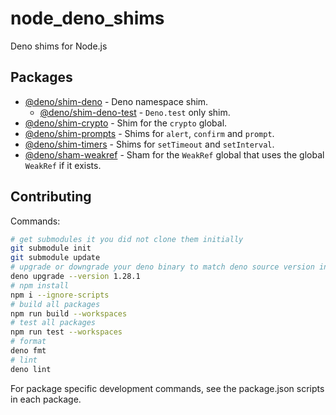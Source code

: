 # node_deno_shims

Deno shims for Node.js

## Packages

- [@deno/shim-deno](packages/shim-deno) - Deno namespace shim.
  - [@deno/shim-deno-test](packages/shim-deno-test) - `Deno.test` only shim.
- [@deno/shim-crypto](packages/shim-crypto) - Shim for the `crypto` global.
- [@deno/shim-prompts](packages/shim-prompts) - Shims for `alert`, `confirm` and
  `prompt`.
- [@deno/shim-timers](packages/shim-timers) - Shims for `setTimeout` and
  `setInterval`.
- [@deno/sham-weakref](packages/sham-weakref) - Sham for the `WeakRef` global
  that uses the global `WeakRef` if it exists.

## Contributing

Commands:

```sh
# get submodules it you did not clone them initially
git submodule init
git submodule update
# upgrade or downgrade your deno binary to match deno source version in ./packages/shim-deno/third_party/deno
deno upgrade --version 1.28.1
# npm install
npm i --ignore-scripts
# build all packages
npm run build --workspaces
# test all packages
npm run test --workspaces
# format
deno fmt
# lint
deno lint
```

For package specific development commands, see the package.json scripts in each
package.
